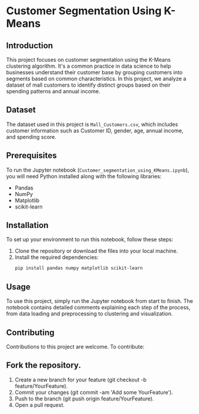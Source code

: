 # Customer Segmentation Using K-Means

## Introduction
This project focuses on customer segmentation using the K-Means clustering algorithm. It's a common practice in data science to help businesses understand their customer base by grouping customers into segments based on common characteristics. In this project, we analyze a dataset of mall customers to identify distinct groups based on their spending patterns and annual income.

## Dataset
The dataset used in this project is `Mall_Customers.csv`, which includes customer information such as Customer ID, gender, age, annual income, and spending score.

## Prerequisites
To run the Jupyter notebook (`Customer_segmentation_using_KMeans.ipynb`), you will need Python installed along with the following libraries:
- Pandas
- NumPy
- Matplotlib
- scikit-learn

## Installation
To set up your environment to run this notebook, follow these steps:
1. Clone the repository or download the files into your local machine.
2. Install the required dependencies:
   ```bash
   pip install pandas numpy matplotlib scikit-learn
## Usage
To use this project, simply run the Jupyter notebook from start to finish. The notebook contains detailed comments explaining each step of the process, from data loading and preprocessing to clustering and visualization.

## Contributing
Contributions to this project are welcome. To contribute:

## Fork the repository.
1. Create a new branch for your feature (git checkout -b feature/YourFeature).
2. Commit your changes (git commit -am 'Add some YourFeature').
3. Push to the branch (git push origin feature/YourFeature).
4. Open a pull request.

